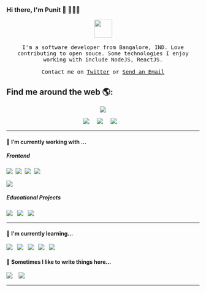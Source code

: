 ### Hi there, I'm Punit 👋 🧑🏻‍💻

<p align="center">
  <img src="https://user-images.githubusercontent.com/5679180/79618120-0daffb80-80be-11ea-819e-d2b0fa904d07.gif" width="47px">
  <br><br>
  <samp> I'm a software developer from Bangalore, IND. Love contributing to open souce. Some technologies I enjoy working with include NodeJS, ReactJS.
     <br><br>Contact me on <a href="https://twitter.com/surjithctly">Twitter</a> or <a href="mailto&#58;m&#97;i&#108;&#64;su&#114;&#106;&#105;&#116;&#37;68%63tly&#46;i%6E">Send an Email</a>
  </samp>
</p>



## Find me around the web 🌎:

<p align='center'>
  <a href="#"><img src="https://visitor-badge.glitch.me/badge?page_id=punitkmryh.punitkmryh"></a>
</p>


<p align='center'>
  <a href="https://twitter.com/stefany_vasc"><img src="https://img.shields.io/badge/twitter-%231DA1F2.svg?&style=for-the-badge&logo=twitter&logoColor=white" /></a>&nbsp;&nbsp;&nbsp;&nbsp;
  <a href="https://www.linkedin.com/in/stefanyvasconcelos/"><img src="https://img.shields.io/badge/linkedin-%230077B5.svg?&style=for-the-badge&logo=linkedin&logoColor=white" /></a>&nbsp;&nbsp;&nbsp;&nbsp;
  <a href="mailto:stefany.vasc.sa@gmail.com?subject=Olá%20Stefany"><img src="https://img.shields.io/badge/gmail-%23D14836.svg?&style=for-the-badge&logo=gmail&logoColor=white" /></a>&nbsp;&nbsp;&nbsp;&nbsp;

</p>


<hr>




<h4> 🔭  I’m currently working with ...</h4>


<h5> Frontend</h5>
<p >
  <img src="https://img.shields.io/badge/html5%20-%23e34f26.svg?&style=for-the-badge&logo=html5&logoColor=white" />&nbsp;&nbsp;<img src="https://img.shields.io/badge/css3%20-%231572B6.svg?&style=for-the-badge&logo=css3&logoColor=white" />&nbsp;&nbsp;<img src="https://img.shields.io/badge/jquery%20-%230769ad.svg?&style=for-the-badge&logo=jquery&logoColor=white" />&nbsp;&nbsp;<img src="https://img.shields.io/badge/javascript%20-%23F7DF1E.svg?&style=for-the-badge&logo=javascript&logoColor=white" />&nbsp;&nbsp;
</p>

<p><img src="https://forthebadge.com/images/badges/made-with-python.svg"</p>
<h5>Educational Projects</h5>
<p >
  <img src="https://img.shields.io/badge/scratch%20-%234d97ff.svg?&style=for-the-badge&logo=scratch&logoColor=white" />&nbsp;&nbsp;&nbsp;<img src="https://img.shields.io/badge/inkscape%20-%23000000.svg?&style=for-the-badge&logo=inkscape&logoColor=white" />&nbsp;&nbsp;&nbsp;<img src="https://img.shields.io/badge/arduino%20-%2300979d.svg?&style=for-the-badge&logo=arduino&logoColor=white" />&nbsp;&nbsp;&nbsp;
</p>

<hr>

<h4>🌱  I'm currently learning...</h4>
<p >
  <img src="https://img.shields.io/badge/react%20-%2361DAFB.svg?&style=for-the-badge&logo=react&logoColor=white" />&nbsp;&nbsp;&nbsp;<img src="https://img.shields.io/badge/node.js%20-%23339933.svg?&style=for-the-badge&logo=node.js&logoColor=white" />&nbsp;&nbsp;&nbsp;<img src="https://img.shields.io/badge/sass%20-%23cc6699.svg?&style=for-the-badge&logo=sass&logoColor=white" />&nbsp;&nbsp;&nbsp;<img src="https://img.shields.io/badge/styledcomponents%20-%23db7093.svg?&style=for-the-badge&logo=styled-components&logoColor=white" />&nbsp;&nbsp;&nbsp;<img src="https://img.shields.io/badge/jest%20-%23c21325.svg?&style=for-the-badge&logo=jest&logoColor=white" />&nbsp;&nbsp;&nbsp;
</p>


<p align='right'>
<h4>💬  Sometimes I like to write things here...</h4>
  <a href="https://dev.to/stefanyvasc"><img src="https://img.shields.io/badge/DEV.TO-%230A0A0A.svg?&style=for-the-badge&logo=dev-dot-to&logoColor=white" /></a>&nbsp;&nbsp;&nbsp;
  <a href="https://medium.com/@stefany.vasc.sa"><img src="https://img.shields.io/badge/medium-%2312100E.svg?&style=for-the-badge&logo=medium&logoColor=white" /></a>&nbsp;&nbsp;&nbsp;
</p>


<hr>

<br>


<!--
**punitkmryh/punitkmryh** is a ✨ _special_ ✨ repository because its `README.md` (this file) appears on your GitHub profile.

Here are some ideas to get you started:

- 🔭 I’m currently working on ...
- 🌱 I’m currently learning ...
- 👯 I’m looking to collaborate on ...
- 🤔 I’m looking for help with ...
- 💬 Ask me about ...
- 📫 How to reach me: ...
- 😄 Pronouns: ...
- ⚡ Fun fact: ...
-->
